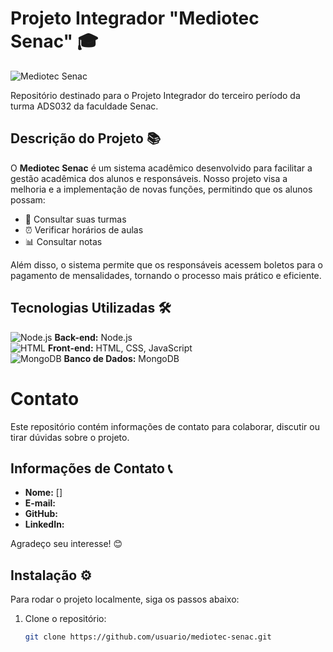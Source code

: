 # Projeto Integrador "Mediotec Senac" 🎓

![Mediotec Senac]()  <!-- Adicione a imagem do seu projeto aqui -->

Repositório destinado para o Projeto Integrador do terceiro período da turma ADS032 da faculdade Senac.

## Descrição do Projeto 📚

O **Mediotec Senac** é um sistema acadêmico desenvolvido para facilitar a gestão acadêmica dos alunos e responsáveis. Nosso projeto visa a melhoria e a implementação de novas funções, permitindo que os alunos possam:

- 📅 Consultar suas turmas
- ⏰ Verificar horários de aulas
- 📊 Consultar notas

Além disso, o sistema permite que os responsáveis acessem boletos para o pagamento de mensalidades, tornando o processo mais prático e eficiente.

## Tecnologias Utilizadas 🛠️

![Node.js]() **Back-end:** Node.js  
![HTML]() **Front-end:** HTML, CSS, JavaScript  
![MongoDB]() **Banco de Dados:** MongoDB  

# Contato

Este repositório contém informações de contato para colaborar, discutir ou tirar dúvidas sobre o projeto.

## Informações de Contato 📞

- **Nome:** []
- **E-mail:** []()
- **GitHub:** []()
- **LinkedIn:** []()


Agradeço seu interesse! 😊


## Instalação ⚙️

Para rodar o projeto localmente, siga os passos abaixo:

1. Clone o repositório:
   ```bash
   git clone https://github.com/usuario/mediotec-senac.git
